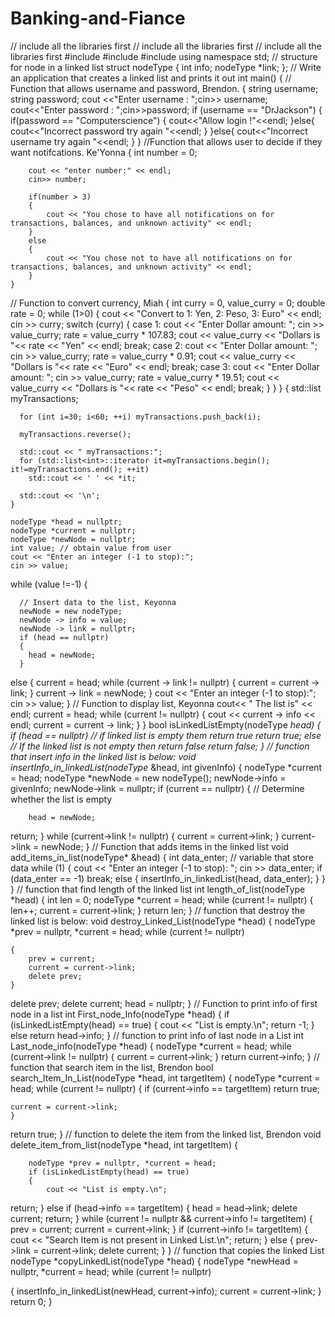 # Banking-and-Fiance
// include all the libraries first
// include all the libraries first
// include all the libraries first
#include <iostream>
#include <string>
#include <list>
using namespace std;
// structure for node in a linked list
struct nodeType
{
int info;
     nodeType *link;
};
// Write an application that creates a linked list and prints it out
int main() {
// Function that allows username and password, Brendon.
{
string username;
string password;
cout <<"Enter username : ";cin>> username;
cout<<"Enter password : ";cin>>password;
if (username == "DrJackson") {
    if(password == "Computerscience") {
        cout<<"Allow login !"<<endl;
    }else{
    cout<<"Incorrect password try again "<<endl;
    }
}else{
    cout<<"Incorrect username try again "<<endl;
    }
}
//Function that allows user to decide if they want notifcations. Ke'Yonna
    {
        int number = 0;
        
        cout << "enter number:" << endl;
        cin>> number;
        
        if(number > 3)
        {
            cout << "You chose to have all notifications on for transactions, balances, and unknown activity" << endl;
        }
        else
        {
            cout << "You chose not to have all notifications on for transactions, balances, and unknown activity" << endl;
        }
    }
// Function to convert currency, Miah
    {
        int curry = 0, value_curry = 0;
        double rate = 0;
while (1>0) {
          cout << "Convert to 1: Yen, 2: Peso, 3: Euro" << endl;
          cin >> curry;
          switch (curry)
          {
          case 1:
            cout << "Enter Dollar amount: ";
            cin >> value_curry;
            rate = value_curry * 107.83;
            cout << value_curry << "Dollars is "<< rate << "Yen" << endl;
            break;
          case 2:
            cout << "Enter Dollar amount: ";
            cin >> value_curry;
            rate = value_curry * 0.91;
            cout << value_curry << "Dollars is "<< rate << "Euro" << endl;
            break;
          case 3:
            cout << "Enter Dollar amount: ";
            cin >> value_curry;
            rate = value_curry * 19.51;
            cout << value_curry << "Dollars is "<< rate << "Peso" << endl;
            break;
        }
    }
}
    {
      std::list<int> myTransactions;

      for (int i=30; i<60; ++i) myTransactions.push_back(i);

      myTransactions.reverse();

      std::cout << " myTransactions:";
      for (std::list<int>::iterator it=myTransactions.begin(); it!=myTransactions.end(); ++it)
        std::cout << ' ' << *it;

      std::cout << '\n';
    }

    nodeType *head = nullptr;
    nodeType *current = nullptr;
    nodeType *newNode = nullptr;
    int value; // obtain value from user
    cout << "Enter an integer (-1 to stop):";
    cin >> value;
while (value !=-1)
{

      // Insert data to the list, Keyonna
      newNode = new nodeType;
      newNode -> info = value;
      newNode -> link = nullptr;
      if (head == nullptr)
      {
        head = newNode;
      }
else
      {
        current = head;
        while (current -> link != nullptr)
        {
          current = current -> link;
        }
        current -> link = newNode;
      }
      cout << "Enter an integer (-1 to stop):";
      cin >> value;
    }
    // Function to display list, Keyonna
    cout<< " The list is" << endl;
    current = head;
    while (current != nullptr)
    {
      cout << current -> info << endl;
      current = current -> link;
    }
}
bool isLinkedListEmpty(nodeType *head)
{
    if (head == nullptr) // if linked list is empty them return true
        return true;
    else    // If the linked list is not empty then return false
        return false;
}
// function that insert info in the linked list is below:
void insertInfo_in_linkedList(nodeType* &head, int givenInfo)
{
    nodeType *current = head;
    nodeType *newNode = new nodeType();
    newNode->info = givenInfo;
    newNode->link = nullptr;
    if (current == nullptr)
    {
// Determine whether the list is empty

        head = newNode;
return; }
    while (current->link != nullptr)
    {
        current = current->link;
    }
    current->link = newNode;
}
// Function that adds items in the linked list
void add_items_in_list(nodeType* &head)
{
    int data_enter; // variable that store data
    while (1)
    {
        cout << "Enter an integer (-1 to stop): ";
        cin >> data_enter;
        if (data_enter == -1)
break;
else
        {
            insertInfo_in_linkedList(head, data_enter);
}
        }
}
// function that find length of the linked list
int length_of_list(nodeType *head)
{
    int len = 0;
    nodeType *current = head;
    while (current != nullptr)
    {
len++;
        current = current->link;
    }
return len; }
// function that destroy the linked list is below:
void destroy_Linked_List(nodeType *head)
{
    nodeType *prev = nullptr, *current = head;
    while (current != nullptr)

    {
        prev = current;
        current = current->link;
        delete prev;
    }
delete prev;
delete current;
head = nullptr;
}
// Function to print info of first node in a list
int First_node_Info(nodeType *head)
{
    if (isLinkedListEmpty(head) == true)
    {
        cout << "List is empty.\n";
return -1; }
    else
        return head->info;
}
// function to print info of last node in a List
int Last_node_info(nodeType *head)
{
    nodeType *current = head;
    while (current->link != nullptr)
    {
        current = current->link;
    }
return current->info;
}
// function that search item in the list, Brendon
bool search_Item_In_List(nodeType *head, int targetItem)
{
    nodeType *current = head;
    while (current != nullptr)
    {
        if (current->info == targetItem)
            return true;

    current = current->link;
    }
return true;
}
// function to delete the item from the linked list, Brendon
void delete_item_from_list(nodeType *head, int targetItem)
    {
    
        nodeType *prev = nullptr, *current = head;
        if (isLinkedListEmpty(head) == true)
        {
            cout << "List is empty.\n";
return; }
        else if (head->info == targetItem)
        {
            head = head->link;
            delete current;
            return;
}
        while (current != nullptr && current->info != targetItem)
        {
            prev = current;
            current = current->link;
        }
        if (current->info != targetItem)
        {
            cout << "Search Item is not present in Linked List.\n";
return; }
else
        {
            prev->link = current->link;
            delete current;
} }
// function that copies the linked List
nodeType *copyLinkedList(nodeType *head)
    {
        nodeType *newHead = nullptr, *current = head;
        while (current != nullptr)

{
        insertInfo_in_linkedList(newHead, current->info);
        current = current->link;
} return 0;
}


